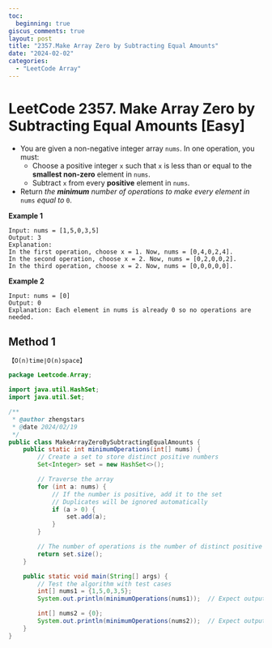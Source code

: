 ```yaml
---
toc:
  beginning: true
giscus_comments: true
layout: post
title: "2357.Make Array Zero by Subtracting Equal Amounts"
date: "2024-02-02"
categories:
  - "LeetCode Array"
---
```


# LeetCode 2357. Make Array Zero by Subtracting Equal Amounts [Easy]

- You are given a non-negative integer array `nums`. In one operation, you must:
  - Choose a positive integer `x` such that `x` is less than or equal to the **smallest non-zero** element in `nums`.
  - Subtract `x` from every **positive** element in `nums`.
- Return *the **minimum** number of operations to make every element in* `nums` *equal to* `0`.

**Example 1**
```
Input: nums = [1,5,0,3,5]
Output: 3
Explanation:
In the first operation, choose x = 1. Now, nums = [0,4,0,2,4].
In the second operation, choose x = 2. Now, nums = [0,2,0,0,2].
In the third operation, choose x = 2. Now, nums = [0,0,0,0,0].
```

**Example 2**

```
Input: nums = [0]
Output: 0
Explanation: Each element in nums is already 0 so no operations are needed.
```

## Method 1

```tex
【O(n)time∣O(n)space】
```

```java
package Leetcode.Array;

import java.util.HashSet;
import java.util.Set;

/**
 * @author zhengstars
 * @date 2024/02/19
 */
public class MakeArrayZeroBySubtractingEqualAmounts {
    public static int minimumOperations(int[] nums) {
        // Create a set to store distinct positive numbers
        Set<Integer> set = new HashSet<>();

        // Traverse the array
        for (int a: nums) {
            // If the number is positive, add it to the set
            // Duplicates will be ignored automatically
            if (a > 0) {
                set.add(a);
            }
        }

        // The number of operations is the number of distinct positive numbers in the array
        return set.size();
    }

    public static void main(String[] args) {
        // Test the algorithm with test cases
        int[] nums1 = {1,5,0,3,5};
        System.out.println(minimumOperations(nums1));  // Expect output：3

        int[] nums2 = {0};
        System.out.println(minimumOperations(nums2));  // Expect output: 0
    }
}

```

